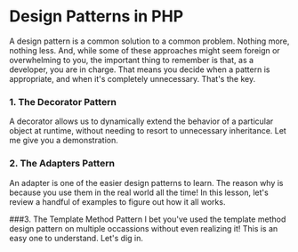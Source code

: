 # Design Patterns in PHP
A design pattern is a common solution to a common problem. Nothing more, nothing less. And, while some of these approaches might seem foreign or overwhelming to you, the important thing to remember is that, as a developer, you are in charge. That means you decide when a pattern is appropriate, and when it's completely unnecessary. That's the key.

### 1. The Decorator Pattern
A decorator allows us to dynamically extend the behavior of a particular object at runtime, without needing to resort to unnecessary inheritance. Let me give you a demonstration.

### 2. The Adapters Pattern
An adapter is one of the easier design patterns to learn. The reason why is because you use them in the real world all the time! In this lesson, let's review a handful of examples to figure out how it all works.

###3. The Template Method Pattern
I bet you've used the template method design pattern on multiple occassions without even realizing it! This is an easy one to understand. Let's dig in.

